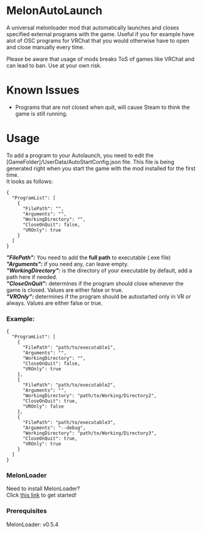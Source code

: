 # MelonAutoLaunch
A universal melonloader mod that automatically launches and closes specified external programs with the game. 
Useful if you for example have alot of OSC programs for VRChat that you would otherwise have to open and close manually every time.

Please be aware that usage of mods breaks ToS of games like VRChat and can lead to ban. Use at your own risk.

# Known Issues

- Programs that are not closed when quit, will cause Steam to think the game is still running.

# Usage
To add a program to your Autolaunch, you need to edit the [GameFolder]/UserData/AutoStartConfig.json file. This file is being generated right when you start the game with the mod installed for the first time. <br>
It looks as follows: 
```
{
  "ProgramList": [
    {
      "FilePath": "",
      "Arguments": "",
      "WorkingDirectory": "",
      "CloseOnQuit": false,
      "VROnly": true
    }
  ]
}
```
***"FilePath":*** You need to add the **full path** to executable (.exe file) <br>
***"Arguments":*** if you need any, can leave empty.  <br>
***"WorkingDirectory":*** is the directory of your executable by default, add a path here if needed.  <br>
***"CloseOnQuit":*** determines if the program should close whenever the game is closed. Values are either false or true.  <br>
***"VROnly":*** determines if the program should be autostarted only in VR or always. Values are either false or true.

### Example:

```
{
  "ProgramList": [
    {
      "FilePath": "path/to/executable1",
      "Arguments": "",
      "WorkingDirectory": "",
      "CloseOnQuit": false,
      "VROnly": true
    },
    {
      "FilePath": "path/to/executable2",
      "Arguments": "",
      "WorkingDirectory": "path/to/Working/Directory2",
      "CloseOnQuit": true,
      "VROnly": false
    },
    {
      "FilePath": "path/to/executable3",
      "Arguments": "--debug",
      "WorkingDirectory": "path/to/Working/Directory3",
      "CloseOnQuit": true,
      "VROnly": true
    }
  ]
}
```

### MelonLoader
Need to install MelonLoader?<br>
Click [this link](https://melonwiki.xyz/#/?id=automated-installation) to get started!

### Prerequisites
MelonLoader: v0.5.4<br>
